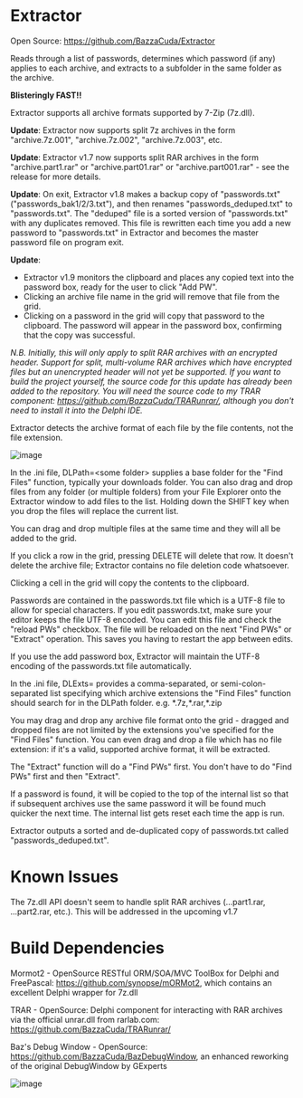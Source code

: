 # Extractor

Open Source: https://github.com/BazzaCuda/Extractor

Reads through a list of passwords, determines which password (if any) applies to each archive, and extracts to a subfolder in the same folder as the archive.

**Blisteringly FAST!!**

Extractor supports all archive formats supported by 7-Zip (7z.dll).

**Update**: Extractor now supports split 7z archives in the form "archive.7z.001", "archive.7z.002", "archive.7z.003", etc.

**Update**: Extractor v1.7 now supports split RAR archives in the form "archive.part1.rar" or "archive.part01.rar" or "archive.part001.rar" - see the release for more details.

**Update**: On exit, Extractor v1.8 makes a backup copy of "passwords.txt" ("passwords_bak1/2/3.txt"), and then renames "passwords_deduped.txt" to "passwords.txt". The "deduped" file is a sorted version of "passwords.txt" with any duplicates removed. This file is rewritten each time you add a new password to "passwords.txt" in Extractor and becomes the master password file on program exit.

**Update**: 
- Extractor v1.9 monitors the clipboard and places any copied text into the password box, ready for the user to click "Add PW".
- Clicking an archive file name in the grid will remove that file from the grid.
- Clicking on a password in the grid will copy that password to the clipboard. The password will appear in the password box, confirming that the copy was successful.

_N.B. Initially, this will only apply to split RAR archives with an encrypted header. Support for split, multi-volume RAR archives which have encrypted files but an unencrypted header will not yet be supported.
If you want to build the project yourself, the source code for this update has already been added to the repository. You will need the source code to my TRAR component: https://github.com/BazzaCuda/TRARunrar/, although you don't need to install it into the Delphi IDE._

Extractor detects the archive format of each file by the file contents, not the file extension.
 
![image](https://github.com/user-attachments/assets/e2063409-4b09-4f4d-b44d-ee6b19a8be98)


In the .ini file, DLPath=\<some folder\> supplies a base folder for the "Find Files" function, typically your downloads folder.
You can also drag and drop files from any folder (or multiple folders) from your File Explorer onto the Extractor window to add files to the list. Holding down the SHIFT key when you drop the files will replace the current list.

You can drag and drop multiple files at the same time and they will all be added to the grid.

If you click a row in the grid, pressing DELETE will delete that row. It doesn't delete the archive file; Extractor contains no file deletion code whatsoever.

Clicking a cell in the grid will copy the contents to the clipboard.

Passwords are contained in the passwords.txt file which is a UTF-8 file to allow for special characters. If you edit passwords.txt, make sure your editor keeps the file UTF-8 encoded. You can edit this file and check the "reload PWs" checkbox. The file will be reloaded on the next "Find PWs" or "Extract" operation. This saves you having to restart the app between edits. 

If you use the add password box, Extractor will maintain the UTF-8 encoding of the passwords.txt file automatically.

In the .ini file, DLExts= provides a comma-separated, or semi-colon-separated list specifying which archive extensions the "Find Files" function should search for in the DLPath folder. e.g. \*.7z,\*.rar,\*.zip

You may drag and drop any archive file format onto the grid - dragged and dropped files are not limited by the extensions you've specified for the "Find Files" function. You can even drag and drop a file which has no file extension: if it's a valid, supported archive format, it will be extracted.

The "Extract" function will do a "Find PWs" first. You don't have to do "Find PWs" first and then "Extract".

If a password is found, it will be copied to the top of the internal list so that if subsequent archives use the same password it will be found much quicker the next time. The internal list gets reset each time the app is run.

Extractor outputs a sorted and de-duplicated copy of passwords.txt called "passwords_deduped.txt".

# Known Issues
The 7z.dll API doesn't seem to handle split RAR archives (...part1.rar, ...part2.rar, etc.). This will be addressed in the upcoming v1.7

# Build Dependencies
Mormot2 - OpenSource RESTful ORM/SOA/MVC ToolBox for Delphi and FreePascal: https://github.com/synopse/mORMot2, which contains an excellent Delphi wrapper for 7z.dll

TRAR - OpenSource: Delphi component for interacting with RAR archives via the official unrar.dll from rarlab.com: https://github.com/BazzaCuda/TRARunrar/

Baz's Debug Window - OpenSource: https://github.com/BazzaCuda/BazDebugWindow, an enhanced reworking of the original DebugWindow by GExperts

![image](https://github.com/user-attachments/assets/699114aa-15a6-4d0d-b261-8811f696096f)

